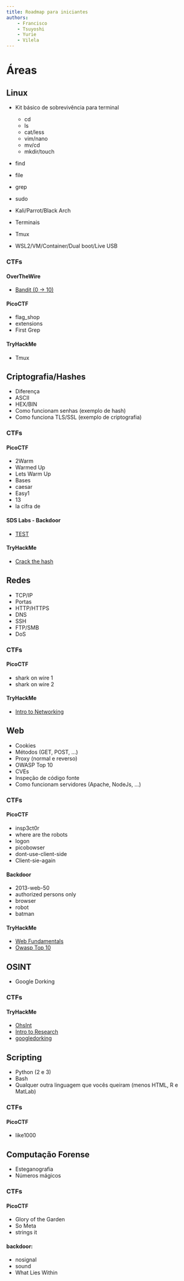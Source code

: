 ```yaml
---
title: Roadmap para iniciantes
authors:
	- Francisco
	- Tsuyoshi
	- Yurie
	- Vilela
---
```


# Áreas

## Linux

- Kit básico de sobrevivência para terminal
	- cd
	- ls
	- cat/less
	- vim/nano
	- mv/cd
	- mkdir/touch
- find
- file
- grep
- sudo

- Kali/Parrot/Black Arch
- Terminais
- Tmux
- WSL2/VM/Container/Dual boot/Live USB

### CTFs

#### OverTheWire

- [Bandit (0 -> 10)](https://overthewire.org/wargames/bandit/)

#### PicoCTF

- flag\_shop
- extensions
- First Grep

#### TryHackMe

- Tmux

## Criptografia/Hashes

- Diferença
- ASCII
- HEX/BIN
- Como funcionam senhas (exemplo de hash)
- Como funciona TLS/SSL (exemplo de criptografia)

### CTFs

#### PicoCTF

- 2Warm
- Warmed Up
- Lets Warm Up
- Bases
- caesar
- Easy1
- 13
- la cifra de


#### SDS Labs - Backdoor

- [TEST](https://backdoor.sdslabs.co/challenges/TEST)

#### TryHackMe

- [Crack the hash](https://tryhackme.com/room/crackthehash)

## Redes

- TCP/IP
- Portas
- HTTP/HTTPS
- DNS
- SSH
- FTP/SMB
- DoS

### CTFs

#### PicoCTF

- shark on wire 1
- shark on wire 2

#### TryHackMe

- [Intro to Networking](https://tryhackme.com/room/introtonetworking)

## Web

- Cookies
- Métodos (GET, POST, ...)
- Proxy (normal e reverso)
- OWASP Top 10
- CVEs
- Inspeção de código fonte
- Como funcionam servidores (Apache, NodeJs, ...)

### CTFs

#### PicoCTF

- insp3ct0r
- where are the robots
- logon
- picobowser
- dont-use-client-side
- Client-sie-again


#### Backdoor

- 2013-web-50
- authorized persons only
- browser
- robot
- batman

#### TryHackMe

- [Web Fundamentals](https://tryhackme.com/room/webfundamentals)
- [Owasp Top 10](https://tryhackme.com/room/owasptop10)

## OSINT

- Google Dorking

### CTFs

#### TryHackMe

- [OhsInt](https://tryhackme.com/room/ohsint)
- [Intro to Research](https://tryhackme.com/room/introtoresearch)
- [googledorking](https://tryhackme.com/room/googledorking)

## Scripting

- Python (2 e 3)
- Bash
- Qualquer outra linguagem que vocês queiram (menos HTML, R e MatLab)

### CTFs

#### PicoCTF

- like1000

## Computação Forense

- Esteganografia
- Números mágicos

### CTFs

#### PicoCTF

- Glory of the Garden
- So Meta
- strings it

#### backdoor:

- nosignal
- sound
- What Lies Within

